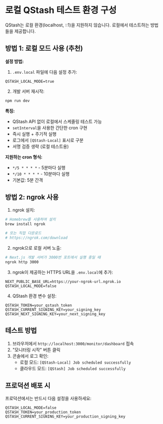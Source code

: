 # 로컬 QStash 테스트 환경 구성

QStash는 로컬 환경(localhost, ::1)을 지원하지 않습니다. 로컬에서 테스트하는 방법들을 제공합니다.

## 방법 1: 로컬 모드 사용 (추천)

**설정 방법:**

1. `.env.local` 파일에 다음 설정 추가:
```env
QSTASH_LOCAL_MODE=true
```

2. 개발 서버 재시작:
```bash
npm run dev
```

**특징:**
- QStash API 없이 로컬에서 스케줄링 테스트 가능
- `setInterval`을 사용한 간단한 cron 구현
- 즉시 실행 + 주기적 실행
- 로그에서 `[QStash-Local]` 표시로 구분
- 서명 검증 생략 (로컬 테스트용)

**지원하는 cron 형식:**
- `*/5 * * * *` - 5분마다 실행
- `*/10 * * * *` - 10분마다 실행
- 기본값: 5분 간격

## 방법 2: ngrok 사용

1. ngrok 설치:
```bash
# Homebrew를 사용하여 설치
brew install ngrok

# 또는 직접 다운로드
# https://ngrok.com/download
```

2. ngrok으로 로컬 서버 노출:
```bash
# Next.js 개발 서버가 3000번 포트에서 실행 중일 때
ngrok http 3000
```

3. ngrok이 제공하는 HTTPS URL을 `.env.local`에 추가:
```env
NEXT_PUBLIC_BASE_URL=https://your-ngrok-url.ngrok.io
QSTASH_LOCAL_MODE=false
```

4. QStash 환경 변수 설정:
```env
QSTASH_TOKEN=your_qstash_token
QSTASH_CURRENT_SIGNING_KEY=your_signing_key
QSTASH_NEXT_SIGNING_KEY=your_next_signing_key
```

## 테스트 방법

1. 브라우저에서 `http://localhost:3000/monitor/dashboard` 접속
2. "모니터링 시작" 버튼 클릭
3. 콘솔에서 로그 확인:
   - 로컬 모드: `[QStash-Local] Job scheduled successfully`
   - 클라우드 모드: `[QStash] Job scheduled successfully`

## 프로덕션 배포 시

프로덕션에서는 반드시 다음 설정을 사용하세요:
```env
QSTASH_LOCAL_MODE=false
QSTASH_TOKEN=your_production_token
QSTASH_CURRENT_SIGNING_KEY=your_production_signing_key
```